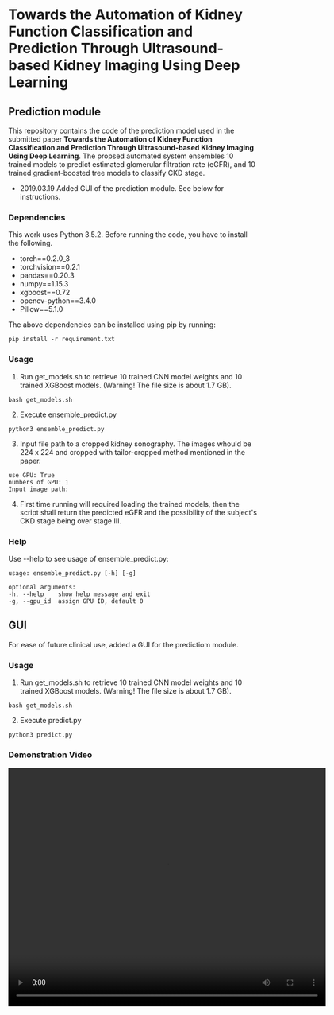 # Towards the Automation of Kidney Function Classification and Prediction Through Ultrasound-based Kidney Imaging Using Deep Learning


## Prediction module
This repository contains the code of the prediction model used in the submitted paper **Towards the Automation of Kidney Function Classification and Prediction Through Ultrasound-based Kidney Imaging Using Deep Learning**.
The propsed automated system ensembles 10 trained models to predict estimated glomerular filtration rate (eGFR), and 10 trained gradient-boosted tree models to classify CKD stage.

- 2019.03.19
Added GUI of the prediction module. See below for instructions.

### Dependencies
This work uses Python 3.5.2. Before running the code, you have to install the following.
- torch==0.2.0_3
- torchvision==0.2.1
- pandas==0.20.3
- numpy==1.15.3
- xgboost==0.72
- opencv-python==3.4.0
- Pillow==5.1.0

The above dependencies can be installed using pip by running:
```
pip install -r requirement.txt
```

### Usage
1. Run get_models.sh to retrieve 10 trained CNN model weights and 10 trained XGBoost models. (Warning! The file size is about 1.7 GB).
```
bash get_models.sh
```
2. Execute ensemble_predict.py
```
python3 ensemble_predict.py
```
3. Input file path to a cropped kidney sonography. The images whould be 224 x 224 and cropped with tailor-cropped method mentioned in the paper.
```
use GPU: True
numbers of GPU: 1
Input image path:
```
4. First time running will required loading the trained models, then the script shall return the predicted eGFR and the possibility of the subject's CKD stage being over stage III.

### Help
Use --help to see usage of ensemble_predict.py:
```
usage: ensemble_predict.py [-h] [-g]

optional arguments:
-h, --help    show help message and exit
-g, --gpu_id  assign GPU ID, default 0
```

## GUI
For ease of future clinical use, added a GUI for the predictiom module.

### Usage
1. Run get_models.sh to retrieve 10 trained CNN model weights and 10 trained XGBoost models. (Warning! The file size is about 1.7 GB).
```
bash get_models.sh
```
2. Execute predict.py
```
python3 predict.py
```

### Demonstration Video
<video width="640" height="480" controls>
  <source src="demo_short.mp4" type="video/mp4">
</video>